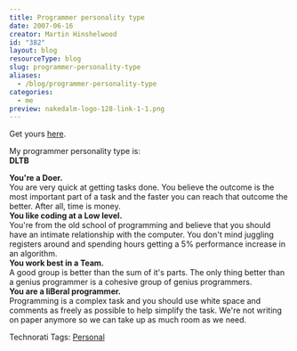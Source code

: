 ```yaml
---
title: Programmer personality type
date: 2007-06-16
creator: Martin Hinshelwood
id: "382"
layout: blog
resourceType: blog
slug: programmer-personality-type
aliases:
  - /blog/programmer-personality-type
categories:
  - me
preview: nakedalm-logo-128-link-1-1.png
---
```


Get yours [here](http://www.doolwind.com/index.php?page=11 "Programmer Personality Test").

My programmer personality type is:  
**DLTB**

**You're a Doer.**  
You are very quick at getting tasks done. You believe the outcome is the most important part of a task and the faster you can reach that outcome the better. After all, time is money.  
**You like coding at a Low level.**  
You're from the old school of programming and believe that you should have an intimate relationship with the computer. You don't mind juggling registers around and spending hours getting a 5% performance increase in an algorithm.  
**You work best in a Team.**  
A good group is better than the sum of it's parts. The only thing better than a genius programmer is a cohesive group of genius programmers.  
**You are a liBeral programmer.**  
Programming is a complex task and you should use white space and comments as freely as possible to help simplify the task. We're not writing on paper anymore so we can take up as much room as we need.

Technorati Tags: [Personal](http://technorati.com/tags/Personal)

